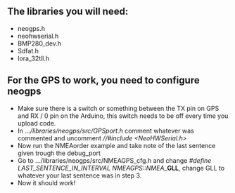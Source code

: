 ## The libraries you will need:

- neogps.h
- neohwserial.h
- BMP280_dev.h
- Sdfat.h
- lora_32tll.h

## For the GPS to work, you need to configure neogps

- Make sure there is a switch or something between the TX pin on GPS and RX / 0 pin on the Arduino, this switch needs to be off every time you upload code.
- In ._../libraries/neogps/src/GPSport.h_ comment whatever was commented and uncomment _//#include <NeoHWSerial.h>_
- Now run the NMEAorder example and take note of the last sentence given trough the debug_port
- Go to .../libraries/neogps/src/NMEAGPS_cfg.h and change _#define LAST_SENTENCE_IN_INTERVAL NMEAGPS::NMEA__**GLL**, change GLL to whatever your last sentence was in step 3.
- Now it should work!
